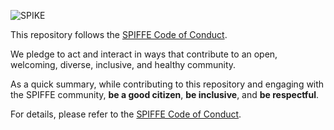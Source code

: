 ![SPIKE](assets/spike-banner-lg.png)

This repository follows the [SPIFFE Code of Conduct][coc].

We pledge to act and interact in ways that contribute to an open, welcoming,
diverse, inclusive, and healthy community.

[coc]: https://github.com/spiffe/spiffe/blob/main/CODE-OF-CONDUCT.md

As a quick summary, while contributing to this repository and engaging with
the SPIFFE community, **be a good citizen**, **be inclusive**, and 
**be respectful**. 

For details, please refer to the [SPIFFE Code of Conduct][coc].